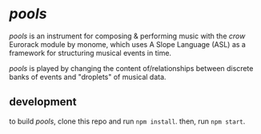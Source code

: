 # *pools*
*pools* is an instrument for composing & performing music with the *crow* Eurorack module by monome, which uses A Slope Language (ASL) as a framework for structuring musical events in time.

*pools* is played by changing the content of/relationships between discrete banks of events and "droplets" of musical data.

## development
to build *pools*, clone this repo and run `npm install`. then, run `npm start`.
